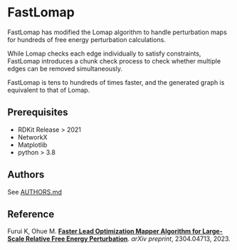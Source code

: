 # FastLomap

FastLomap has modified the Lomap algorithm to handle perturbation maps for hundreds of free energy perturbation calculations.

While Lomap checks each edge individually to satisfy constraints, FastLomap introduces a chunk check process to check whether multiple edges can be removed simultaneously.

FastLomap is tens to hundreds of times faster, and the generated graph is equivalent to that of Lomap.

## Prerequisites

* RDKit Release > 2021
* NetworkX
* Matplotlib
* python > 3.8

Authors
-------

See [AUTHORS.md](https://github.com/ohuelab/FastLomap/blob/main/AUTHORS.md)

Reference
-------
Furui K, Ohue M. [**Faster Lead Optimization Mapper Algorithm for Large-Scale Relative Free Energy Perturbation**](https://arxiv.org/abs/2304.04713). _arXiv preprint_, 2304.04713, 2023.
